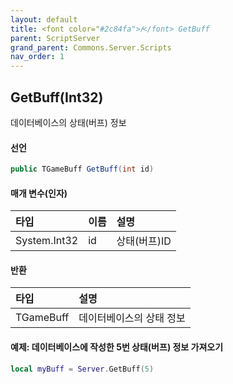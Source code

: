 ```yaml
---
layout: default
title: <font color="#2c84fa">𝑓</font> GetBuff
parent: ScriptServer
grand_parent: Commons.Server.Scripts
nav_order: 1
---
```


<!-- 아래로 편집 -->


## GetBuff(Int32)
데이터베이스의 상태(버프) 정보

#### 선언
```cs
public TGameBuff GetBuff(int id)
```

#### 매개 변수(인자)

|타입|이름|설명|
|:-|:-|:-|
|System.Int32|id|상태(버프)ID|

#### 반환

|타입|설명|
|:-|:-|
|TGameBuff|데이터베이스의 상태 정보|

#### 예제: 데이터베이스에 작성한 5번 상태(버프) 정보 가져오기
```lua
local myBuff = Server.GetBuff(5)
```